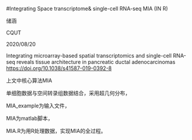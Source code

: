 
#Integrating Space transcriptome& single-cell RNA-seq MIA (IN R)

储涵

CQUT

2020/08/20

Integrating microarray-based spatial transcriptomics and single-cell RNA-seq reveals tissue architecture in pancreatic ductal adenocarcinomas https://doi.org/10.1038/s41587-019-0392-8

上文中核心算法MIA

单细胞数据与空间转录组数据结合，采用超几何分布，

MIA_example为输入文件，

MIA为matlab脚本，

MIA.R为用R处理数据，实现MIA的全过程。
